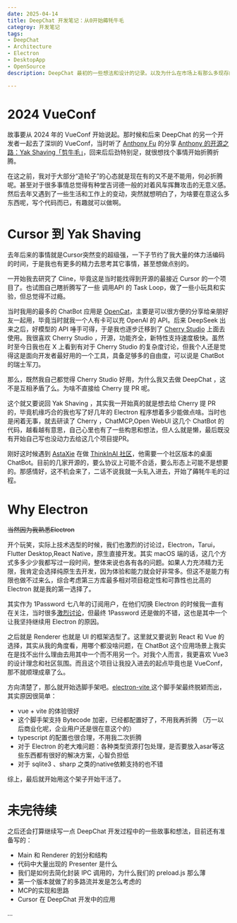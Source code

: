 ```yaml
---
date: 2025-04-14
title: DeepChat 开发笔记：从0开始薅牦牛毛
categroy: 开发笔记
tags:
- DeepChat
- Architecture
- Electron
- DesktopApp
- OpenSource
description: DeepChat 最初的一些想法和设计的记录。以及为什么在市场上有那么多现存的产品后，还开始做这么一个“套壳”应用

---
```


# 2024 VueConf

故事要从 2024 年的 VueConf 开始说起。那时候和后来 DeepChat 的另一个开发者一起去了深圳的 VueConf，当时听了 [Anthony Fu](https://antfu.me/) 的分享 [Anthony 的开源之路：Yak Shaving「剪牛毛」](https://antfu.me/posts/about-yak-shaving-zh)，回来后后劲特别足，就很想找个事情开始折腾折腾。

在这之前，我对于大部分“造轮子”的心态就是现在有的又不是不能用，何必折腾呢。甚至对于很多事情总觉得有种堂吉诃德一般的对着风车挥舞攻击的无意义感。然后去年又遇到了一些生活和工作上的变动，突然就想明白了，为啥要在意这么多东西呢，写个代码而已，有趣就可以做啊。

# Cursor 到 Yak Shaving
去年后来的事情就是Cursor突然变的超级强，一下子节约了我大量的体力活编码的时间，于是我也有更多的精力去思考其它事情，甚至想做点别的。

一开始我去研究了 Cline，毕竟这是当时能找得到开源的最接近 Cursor 的一个项目了。也试图自己瞎折腾写了一些 调用API 的 Task Loop，做了一些小玩具和实验，但总觉得不过瘾。

当时我用的最多的 ChatBot 应用是 [OpenCat](https://opencat.app/zh-Hans/)，主要是可以很方便的分享给亲朋好友一起用，毕竟当时就我一个人有卡可以充 OpenAI 的 API。后来 DeepSeek 出来之后，好模型的 API 唾手可得，于是我也逐步迁移到了 [Cherry Studio](https://cherry-ai.com/) 上面去使用。我很喜欢 Cherry Studio ，开源，功能齐全，新特性支持速度极快。虽然时至今日我也在 X 上看到有对于 Cherry Studio 的复杂度讨论，但我个人还是觉得这是面向开发者最好用的一个工具，具备足够多的自由度，可以说是 ChatBot 的瑞士军刀。

那么，既然我自己都觉得 Cherry Studio 好用，为什么我又去做 DeepChat ，这不是互相矛盾了么。为啥不直接给 Cherry 提 PR 呢。

这个就又要说回 Yak Shaving ，其实我一开始真的就是想去给 Cherry 提 PR 的，毕竟机缘巧合的我也写了好几年的 Electron 程序想着多少能做点啥。当时也是闲着无事，就去研读了 Cherry ，ChatMCP,Open WebUI 这几个 ChatBot 的代码，越看越有意思，自己心里也有了一些构思和想法，但人么就是懒，最后既没有开始自己写也没动力去给这几个项目提PR。

刚好这时候遇到 [AstaXie](https://x.com/astaxie) 在做 [ThinkInAI 社区](https://thinkinai.xyz/)，他需要一个社区版本的桌面 ChatBot。目前的几家开源的，要么协议上可能不合适，要么形态上可能不是想要的。那感情好，这不机会来了，二话不说我就一头轧入进去，开始了薅牦牛毛的过程。

# Why Electron

<del>当然因为我熟悉Electron</del>

开个玩笑，实际上技术选型的时候，我们也激烈的讨论过，Electron，Tarui，Flutter Desktop,React Native，原生直接开发。其实 macOS 端的话，这几个方式多多少少我都写过一段时间，整体来说也各有各的问题。如果人力充沛精力无限，我肯定会选择纯原生去开发，因为体验和能力就会好非常多。但这不是能力有限也做不过来么，综合考虑第三方库最多相对项目稳定性和可靠性也比高的 Electron 就是我的第一选择了。

其实作为 1Password 七八年的订阅用户，在他们切换 Electron 的时候我一直有在关注，当时很多[激烈讨论](https://www.reddit.com/r/1Password/comments/p2k261/electron_really/)，但最终 1Password 还是做的不错，这也是其中一个让我坚持继续用 Electron 的原因。

之后就是 Renderer 也就是 UI 的框架选型了。这里就又要说到 React 和 Vue 的选择，其实从我的角度看，用哪个都没啥问题，在 ChatBot 这个应用场景上我实在是找不出什么理由去用其中一个而不用另一个。对我个人而言，我更喜欢 Vue3 的设计理念和社区氛围。而且这个项目让我投入进去的起点毕竟也是 VueConf，那不就顺理成章了么。

方向清楚了，那么就开始选脚手架吧。[electron-vite
](https://electron-vite.org/) 这个脚手架最终脱颖而出，其实原因很简单：

- vue + vite 的体验很好
- 这个脚手架支持 Bytecode 加密，已经都配置好了，不用我再折腾 （万一以后商业化呢，企业用户还是很在意这个的）
- typescript 的配置也很合理，不用我二次折腾
- 对于 Electron 的老大难问题：各种类型资源打包处理，是否要放入asar等这些东西都有很好的解决方案，心智负担低
- 对于 sqlite3 、sharp 之类的native依赖支持的也不错

综上，最后就开始用这个架子开始干活了。


# 未完待续

之后还会打算继续写一点 DeepChat 开发过程中的一些故事和想法，目前还有准备写的：

  - Main 和 Renderer 的划分和结构
  - 代码中大量出现的 Presenter 是什么
  - 我们是如何去简化封装 IPC 调用的，为什么我们的 preload.js 那么薄
  - 第一个版本就做了的多路流并发是怎么考虑的
  - MCP的实现和思路
  - Cursor 在 DeepChat 开发中的应用

...



